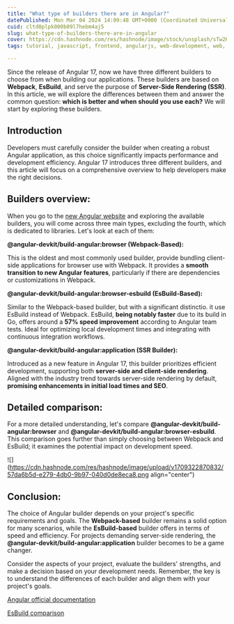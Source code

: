 ```yaml
---
title: "What type of builders there are in Angular?"
datePublished: Mon Mar 04 2024 14:09:48 GMT+0000 (Coordinated Universal Time)
cuid: cltd0plpk000b09l7hebm4aj5
slug: what-type-of-builders-there-are-in-angular
cover: https://cdn.hashnode.com/res/hashnode/image/stock/unsplash/sTw2KYpoujk/upload/3984113f3b35e01d12fc24d2f0ff60cb.jpeg
tags: tutorial, javascript, frontend, angularjs, web-development, web, angular, angular-2, webdev, typescript, frontend-development, front-end-cik5w32oi016zos53hitiymhh, ssr, vite, esbuild

---
```


Since the release of Angular 17, now we have three different builders to choose from when building our applications. These builders are based on **Webpack**, **EsBuild**, and serve the purpose of **Server-Side Rendering (SSR)**. In this article, we will explore the differences between them and answer the common question: **which is better and when should you use each?** We will start by exploring these builders.

## Introduction

Developers must carefully consider the builder when creating a robust Angular application, as this choice significantly impacts performance and development efficiency. Angular 17 introduces three different builders, and this article will focus on a comprehensive overview to help developers make the right decisions.

## Builders overview:

When you go to the [new Angular website](https://angular.dev/tools/cli/build#) and exploring the available builders, you will come across three main types, excluding the fourth, which is dedicated to libraries. Let's look at each of them:

**@angular-devkit/build-angular:browser (Webpack-Based):**

This is the oldest and most commonly used builder, provide bundling client-side applications for browser use with Webpack. It provides a **smooth transition to new Angular features**, particularly if there are dependencies or customizations in Webpack.

**@angular-devkit/build-angular:browser-esbuild (EsBuild-Based):**

Similar to the Webpack-based builder, but with a significant distinctio. it use EsBuild instead of Webpack. EsBuild, **being notably faster** due to its build in Go, offers around a **57% speed improvement** according to Angular team tests. Ideal for optimizing local development times and integrating with continuous integration workflows.

**@angular-devkit/build-angular:application (SSR Builder):**

Introduced as a new feature in Angular 17, this builder prioritizes efficient development, supporting both **server-side and client-side rendering**. Aligned with the industry trend towards server-side rendering by default, **promising enhancements in initial load times and SEO**.

## Detailed comparison:

For a more detailed understanding, let's compare **@angular-devkit/build-angular:browser** and **@angular-devkit/build-angular:browser-esbuild**. This comparison goes further than simply choosing between Webpack and EsBuild; it examines the potential impact on development speed.

![](https://cdn.hashnode.com/res/hashnode/image/upload/v1709322870832/57da6b5d-e279-4db0-9b97-040d0de8eca8.png align="center")

## Conclusion:

The choice of Angular builder depends on your project's specific requirements and goals. The **Webpack-based** builder remains a solid option for many scenarios, while the **EsBuild-based** builder offers in terms of speed and efficiency. For projects demanding server-side rendering, the **@angular-devkit/build-angular:application** builder becomes to be a game changer.

Consider the aspects of your project, evaluate the builders' strengths, and make a decision based on your development needs. Remember, the key is to understand the differences of each builder and align them with your project's goals.

[Angular official documentation](https://angular.dev/tools/cli/build#)

[EsBuild comparison](https://esbuild.github.io/)